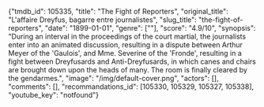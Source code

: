 {"tmdb_id": 105335, "title": "The Fight of Reporters", "original_title": "L'affaire Dreyfus, bagarre entre journalistes", "slug_title": "the-fight-of-reporters", "date": "1899-01-01", "genre": [""], "score": "4.9/10", "synopsis": "During an interval in the proceedings of the court martial, the journalists enter into an animated discussion, resulting in a dispute between Arthur Meyer of the 'Gaulois', and Mme. Severine of the 'Fronde', resulting in a fight between Dreyfusards and Anti-Dreyfusards, in which canes and chairs are brought down upon the heads of many. The room is finally cleared by the gendarmes.", "image": "/img/default-cover.png", "actors": [], "comments": [], "recommandations_id": [105330, 105329, 105327, 105338], "youtube_key": "notfound"}